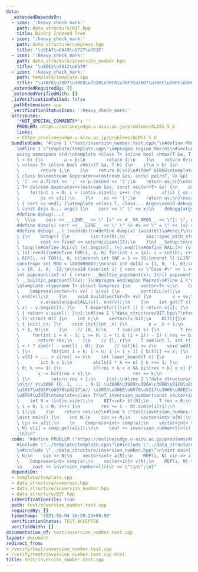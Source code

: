 ```yaml
---
data:
  _extendedDependsOn:
  - icon: ':heavy_check_mark:'
    path: data_structure/BIT.hpp
    title: Binary Indexed Tree
  - icon: ':heavy_check_mark:'
    path: data_structure/compress.hpp
    title: "\u5EA7\u6A19\u5727\u7E2E"
  - icon: ':heavy_check_mark:'
    path: data_structure/inversion_number.hpp
    title: "\u8EE2\u5012\u6570"
  - icon: ':heavy_check_mark:'
    path: template/template.cpp
    title: "\u7AF6\u30D7\u30ED\u7528\u30C6\u30F3\u30D7\u30EC\u30FC\u30C8"
  _extendedRequiredBy: []
  _extendedVerifiedWith: []
  _isVerificationFailed: false
  _pathExtension: cpp
  _verificationStatusIcon: ':heavy_check_mark:'
  attributes:
    '*NOT_SPECIAL_COMMENTS*': ''
    PROBLEM: https://onlinejudge.u-aizu.ac.jp/problems/ALDS1_5_D
    links:
    - https://onlinejudge.u-aizu.ac.jp/problems/ALDS1_5_D
  bundledCode: "#line 1 \"test/inversion_number.test.cpp\"\n#define PROBLEM \"https://onlinejudge.u-aizu.ac.jp/problems/ALDS1_5_D\"\
    \n#line 1 \"template/template.cpp\"\n#pragma region Macros\n#include <bits/stdc++.h>\n\
    using namespace std;\ntemplate <class T> inline bool chmax(T &a, T b) {\n    if(a\
    \ < b) {\n        a = b;\n        return 1;\n    }\n    return 0;\n}\ntemplate\
    \ <class T> inline bool chmin(T &a, T b) {\n    if(a > b) {\n        a = b;\n\
    \        return 1;\n    }\n    return 0;\n}\n#ifdef DEBUG\ntemplate <class T,\
    \ class U>\nostream &operator<<(ostream &os, const pair<T, U> &p) {\n    os <<\
    \ '(' << p.first << ',' << p.second << ')';\n    return os;\n}\ntemplate <class\
    \ T> ostream &operator<<(ostream &os, const vector<T> &v) {\n    os << '{';\n\
    \    for(int i = 0; i < (int)v.size(); i++) {\n        if(i) { os << ','; }\n\
    \        os << v[i];\n    }\n    os << '}';\n    return os;\n}\nvoid debugg()\
    \ { cerr << endl; }\ntemplate <class T, class... Args>\nvoid debugg(const T &x,\
    \ const Args &... args) {\n    cerr << \" \" << x;\n    debugg(args...);\n}\n\
    #define debug(...)                                                           \
    \  \\\n    cerr << __LINE__ << \" [\" << #__VA_ARGS__ << \"]: \", debugg(__VA_ARGS__)\n\
    #define dump(x) cerr << __LINE__ << \" \" << #x << \" = \" << (x) << endl\n#else\n\
    #define debug(...) (void(0))\n#define dump(x) (void(0))\n#endif\n\nstruct Setup\
    \ {\n    Setup() {\n        cin.tie(0);\n        ios::sync_with_stdio(false);\n\
    \        cout << fixed << setprecision(15);\n    }\n} __Setup;\n\nusing ll = long\
    \ long;\n#define ALL(v) (v).begin(), (v).end()\n#define RALL(v) (v).rbegin(),\
    \ (v).rend()\n#define FOR(i, a, b) for(int i = (a); i < int(b); i++)\n#define\
    \ REP(i, n) FOR(i, 0, n)\nconst int INF = 1 << 30;\nconst ll LLINF = 1LL << 60;\n\
    constexpr int MOD = 1000000007;\nconst int dx[4] = {1, 0, -1, 0};\nconst int dy[4]\
    \ = {0, 1, 0, -1};\n\nvoid Case(int i) { cout << \"Case #\" << i << \": \"; }\n\
    int popcount(int x) { return __builtin_popcount(x); }\nll popcount(ll x) { return\
    \ __builtin_popcountll(x); }\n#pragma endregion Macros\n#line 1 \"data_structure/compress.hpp\"\
    \ntemplate <typename T> struct Compress {\n    vector<T> v;\n    Compress() {}\n\
    \    Compress(vector<T> vv) : v(vv) {\n        sort(ALL(v));\n        v.erase(unique(ALL(v)),\
    \ end(v));\n    }\n    void build(vector<T> vv) {\n        v = vv;\n        sort(ALL(v));\n\
    \        v.erase(unique(ALL(v)), end(v));\n    }\n    int get(T x) { return (int)(lower_bound(ALL(v),\
    \ x) - v.begin()); }\n    T &operator[](int i) { return v[i]; }\n    size_t size()\
    \ { return v.size(); }\n};\n#line 1 \"data_structure/BIT.hpp\"\ntemplate <typename\
    \ T> struct BIT {\n    int n;\n    vector<T> bit;\n    BIT(){}\n    BIT(int _n)\
    \ { init(_n); }\n    void init(int _n) {\n        n = _n + 1;\n        bit.resize(n\
    \ + 1, 0);\n    }\n    // [0, k)\n    T sum(int k) {\n        T res = 0;\n   \
    \     for(int i = k - 1; i >= 0; i = (i & (i + 1)) - 1) { res += bit[i]; }\n \
    \       return res;\n    }\n    // [l, r)\n    T sum(int l, int r) { return (l\
    \ < r ? sum(r) - sum(l) : 0); }\n    // bit[k] += x\n    void add(int k, T x)\
    \ {\n        for(int i = k; i < n; i |= i + 1) { bit[i] += x; }\n    }\n    //\
    \ v[0] + ... + v[res] >= x\n    int lower_bound(T x) {\n        int res = -1;\n\
    \        int k = 1;\n        while(2 * k <= n) { k <<= 1; }\n        for(; k >\
    \ 0; k >>= 1) {\n            if(res + k < n && bit[res + k] < x) {\n         \
    \       x -= bit[res + k];\n                res += k;\n            }\n       \
    \ }\n        return res + 1;\n    }\n};\n#line 2 \"data_structure/inversion_number.hpp\"\
    \n\n// v\u306F {0, 1, ... , N-1} \u304B\u3089\u306A\u308B\u91CD\u8907\u3092\u8A31\
    \u3057\u305F\u6570\u5217\n// \u3053\u306E\u6570\u5217\u306E\u8EE2\u5012\u6570\u3092\
    \u8FD4\u3059\ntemplate<class T>\nT inversion_number(const vector<int>& v) {\n\
    \    int N = (int)v.size();\n    BIT<int> bt(N);\n    T res = 0;\n    for(int\
    \ i = 0; i < N; i++) {\n        res += i - bt.sum(v[i]+1);\n        bt.add(v[i],\
    \ 1);\n    }\n    return res;\n}\n#line 5 \"test/inversion_number.test.cpp\"\n\
    \nint main() {\n    int N;\n    cin >> N;\n    vector<int> a(N);\n    REP(i, N)\
    \ cin >> a[i];\n    \n    Compress<int> comp(a);\n    vector<int> v(N);\n    REP(i,\
    \ N) v[i] = comp.get(a[i]);\n\n    cout << inversion_number<ll>(v) << \"\\n\"\
    ;\n}\n"
  code: "#define PROBLEM \"https://onlinejudge.u-aizu.ac.jp/problems/ALDS1_5_D\"\n\
    #include \"../template/template.cpp\"\n#include \"../data_structure/compress.hpp\"\
    \n#include \"../data_structure/inversion_number.hpp\"\n\nint main() {\n    int\
    \ N;\n    cin >> N;\n    vector<int> a(N);\n    REP(i, N) cin >> a[i];\n    \n\
    \    Compress<int> comp(a);\n    vector<int> v(N);\n    REP(i, N) v[i] = comp.get(a[i]);\n\
    \n    cout << inversion_number<ll>(v) << \"\\n\";\n}"
  dependsOn:
  - template/template.cpp
  - data_structure/compress.hpp
  - data_structure/inversion_number.hpp
  - data_structure/BIT.hpp
  isVerificationFile: true
  path: test/inversion_number.test.cpp
  requiredBy: []
  timestamp: '2021-09-04 16:29:23+09:00'
  verificationStatus: TEST_ACCEPTED
  verifiedWith: []
documentation_of: test/inversion_number.test.cpp
layout: document
redirect_from:
- /verify/test/inversion_number.test.cpp
- /verify/test/inversion_number.test.cpp.html
title: test/inversion_number.test.cpp
---
```

